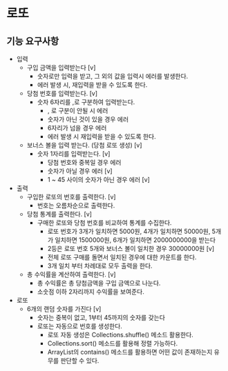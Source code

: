 # 로또

## 기능 요구사항

- 입력
    - 구입 금액을 입력받는다 [v]
        - 숫자로만 입력을 받고, 그 외의 값을 입력시 에러를 발생한다.
        - 에러 발생 시, 재입력을 받을 수 있도록 한다.
    - 당첨 번호를 입력받는다. [v]
        - 숫자 6자리를 ,로 구분하여 입력받는다.
            - , 로 구분이 안될 시 에러
            - 숫자가 아닌 것이 있을 경우 에러
            - 6자리가 넘을 경우 에러
            - 에러 발생 시 재입력을 받을 수 있도록 한다.
    - 보너스 볼을 입력 받는다. (당첨 로또 생성) [v]
        - 숫자 1자리를 입력받는다. [v]
            - 당첨 번호와 중복일 경우 에러
            - 숫자가 아닐 경우 에러 [v]
            - 1 ~ 45 사이의 숫자가 아닌 경우 에러 [v]
- 출력
    - 구입한 로또의 번호를 출력한다. [v]
        - 번호는 오름차순으로 출력한다.
    - 당첨 통계를 출력한다. [v]
        - 구매한 로또와 당첨 번호를 비교하여 통계를 수집한다.
            - 로또 번호가 3개가 일치하면 5000원, 4개가 일치하면 50000원, 5개가 일치하면 1500000원, 6개가 일치하면 2000000000을 받는다
            - 2등은 로또 번호 5개와 보너스 볼이 일치한 경우 30000000원 [v]
            - 전체 로또 구매를 돌면서 일치된 경우에 대한 카운트를 한다.
            - 3개 일치 부터 차례대로 모두 출력을 한다.
    - 총 수익률을 계산하여 출력한다. [v]
        - 총 수익률은 총 당첨금액을 구입 금액으로 나눈다.
        - 소숫점 이하 2자리까지 수익률을 보여준다.
- 로또
    - 6개의 랜덤 숫자를 가진다 [v]
        - 숫자는 중복이 없고, 1부터 45까지의 숫자를 갖는다
        - 로또는 자동으로 번호를 생성한다.
            - 로또 자동 생성은 Collections.shuffle() 메소드 활용한다.
            - Collections.sort() 메소드를 활용해 정렬 가능하다.
            - ArrayList의 contains() 메소드를 활용하면 어떤 값이 존재하는지 유무를 판단할 수 있다.
